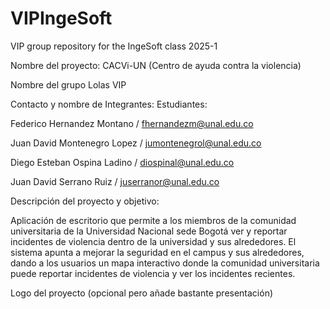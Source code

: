 # VIPIngeSoft
VIP group repository for the IngeSoft class 2025-1

Nombre del proyecto: CACVi-UN (Centro de ayuda contra la violencia)

Nombre del grupo Lolas VIP

Contacto y nombre de Integrantes: Estudiantes:

Federico Hernandez Montano / fhernandezm@unal.edu.co

Juan David Montenegro Lopez / jumontenegrol@unal.edu.co

Diego Esteban Ospina Ladino / diospinal@unal.edu.co

Juan David Serrano Ruiz / juserranor@unal.edu.co

Descripción del proyecto y objetivo: 

Aplicación de escritorio que permite a los miembros de la comunidad universitaria de la Universidad Nacional sede Bogotá ver y reportar incidentes de violencia dentro de la universidad y sus alrededores. El sistema apunta a mejorar la seguridad en el campus y sus alrededores, dando a los usuarios un mapa interactivo donde la comunidad universitaria puede reportar incidentes de violencia y ver los incidentes recientes.

Logo del proyecto (opcional pero añade bastante presentación)

